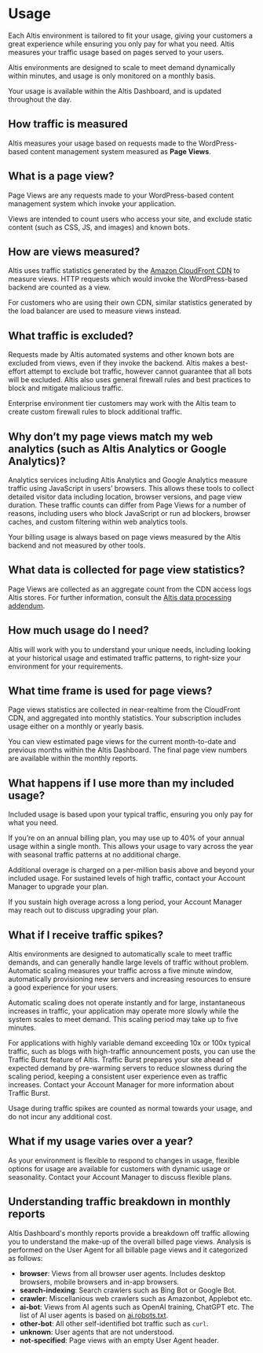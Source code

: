 # Usage

Each Altis environment is tailored to fit your usage, giving your customers a great experience while ensuring you only pay for what
you need. Altis measures your traffic usage based on pages served to your users.

Altis environments are designed to scale to meet demand dynamically within minutes, and usage is only monitored on a monthly basis.

Your usage is available within the Altis Dashboard, and is updated throughout the day.

## How traffic is measured

Altis measures your usage based on requests made to the WordPress-based content management system measured as **Page Views**.

## What is a page view?

Page Views are any requests made to your WordPress-based content management system which invoke your application.

Views are intended to count users who access your site, and exclude static content (such as CSS, JS, and images) and known bots.

## How are views measured?

Altis uses traffic statistics generated by the [Amazon CloudFront CDN](./cdn/README.md) to measure views. HTTP requests which would
invoke the WordPress-based backend are counted as a view.

For customers who are using their own CDN, similar statistics generated by the load balancer are used to measure views instead.

## What traffic is excluded?

Requests made by Altis automated systems and other known bots are excluded from views, even if they invoke the backend. Altis makes
a best-effort attempt to exclude bot traffic, however cannot guarantee that all bots will be excluded. Altis also uses general
firewall rules and best practices to block and mitigate malicious traffic.

Enterprise environment tier customers may work with the Altis team to create custom firewall rules to block additional traffic.

## Why don’t my page views match my web analytics (such as Altis Analytics or Google Analytics)?

Analytics services including Altis Analytics and Google Analytics measure traffic using JavaScript in users’ browsers. This allows
these tools to collect detailed visitor data including location, browser versions, and page view duration. These traffic counts can
differ from Page Views for a number of reasons, including users who block JavaScript or run ad blockers, browser caches, and custom
filtering within web analytics tools.

Your billing usage is always based on page views measured by the Altis backend and not measured by other tools.

## What data is collected for page view statistics?

Page Views are collected as an aggregate count from the CDN access logs Altis stores. For further information, consult the [Altis
data processing addendum](https://www.altis-dxp.com/policies/dpa/).

## How much usage do I need?

Altis will work with you to understand your unique needs, including looking at your historical usage and estimated traffic patterns,
to right-size your environment for your requirements.

## What time frame is used for page views?

Page views statistics are collected in near-realtime from the CloudFront CDN, and aggregated into monthly statistics. Your
subscription includes usage either on a monthly or yearly basis.

You can view estimated page views for the current month-to-date and previous months within the Altis Dashboard. The final page view
numbers are available within the monthly reports.

## What happens if I use more than my included usage?

Included usage is based upon your typical traffic, ensuring you only pay for what you need.

If you’re on an annual billing plan, you may use up to 40% of your annual usage within a single month. This allows your usage to
vary across the year with seasonal traffic patterns at no additional charge.

Additional overage is charged on a per-million basis above and beyond your included usage. For sustained levels of high traffic,
contact your Account Manager to upgrade your plan.

If you sustain high overage across a long period, your Account Manager may reach out to discuss upgrading your plan.

## What if I receive traffic spikes?

Altis environments are designed to automatically scale to meet traffic demands, and can generally handle large levels of traffic
without problem. Automatic scaling measures your traffic across a five minute window, automatically provisioning new servers and
increasing resources to ensure a good experience for your users.

Automatic scaling does not operate instantly and for large, instantaneous increases in traffic, your application may operate more
slowly while the system scales to meet demand. This scaling period may take up to five minutes.

For applications with highly variable demand exceeding 10x or 100x typical traffic, such as blogs with high-traffic announcement
posts, you can use the Traffic Burst feature of Altis. Traffic Burst prepares your site ahead of expected demand by pre-warming
servers to reduce slowness during the scaling period, keeping a consistent user experience even as traffic increases. Contact your
Account Manager for more information about Traffic Burst.

Usage during traffic spikes are counted as normal towards your usage, and do not incur any additional cost.

## What if my usage varies over a year?

As your environment is flexible to respond to changes in usage, flexible options for usage are available for customers with dynamic
usage or seasonality. Contact your Account Manager to discuss flexible plans.

## Understanding traffic breakdown in monthly reports

Altis Dashboard's monthly reports provide a breakdown off traffic allowing you to understand the make-up of the
overall billed page views. Analysis is performed on the User Agent for all billable page views and it categorized as follows:

- **browser**: Views from all browser user agents. Includes desktop browsers, mobile browsers and in-app browsers.
- **search-indexing**: Search crawlers such as Bing Bot or Google Bot.
- **crawler**: Miscellanious web crawlers such as Amazonbot, Applebot etc.
- **ai-bot**: Views from AI agents such as OpenAI training, ChatGPT etc. The list of AI user agents is based on [ai.robots.txt](https://github.com/ai-robots-txt/ai.robots.txt).
- **other-bot**: All other self-identified bot traffic such as `curl`.
- **unknown**: User agents that are not understood.
- **not-specified**: Page views with an empty User Agent header.
